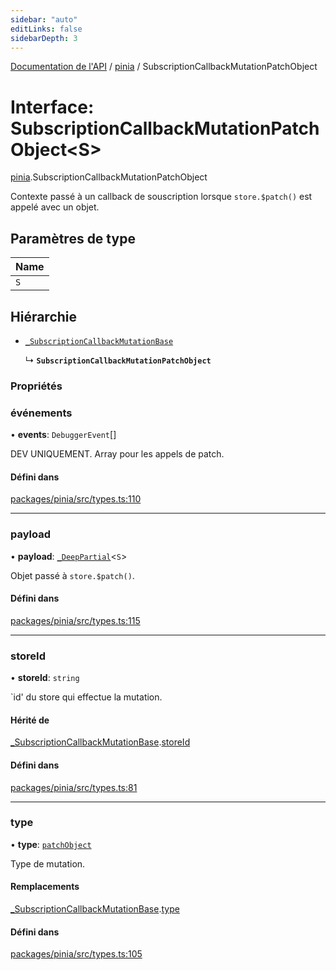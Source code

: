 ```yaml
---
sidebar: "auto"
editLinks: false
sidebarDepth: 3
---
```


[Documentation de l'API](../index.md) / [pinia](../modules/pinia.md) / SubscriptionCallbackMutationPatchObject

# Interface: SubscriptionCallbackMutationPatchObject<S\>

[pinia](../modules/pinia.md).SubscriptionCallbackMutationPatchObject

Contexte passé à un callback de souscription lorsque `store.$patch()` est appelé
avec un objet.

## Paramètres de type

| Name |
| :------ |
| `S` |

## Hiérarchie

- [`_SubscriptionCallbackMutationBase`](pinia._SubscriptionCallbackMutationBase.md)

  ↳ **`SubscriptionCallbackMutationPatchObject`**

### Propriétés

### événements

• **events**: `DebuggerEvent`[]

DEV UNIQUEMENT. Array pour les appels de patch.

#### Défini dans

[packages/pinia/src/types.ts:110](https://github.com/vuejs/pinia/blob/2b998ee/packages/pinia/src/types.ts#L110)

___

### payload

• **payload**: [`_DeepPartial`](../modules/pinia.md#_deeppartial)<`S`\>

Objet passé à `store.$patch()`.

#### Défini dans

[packages/pinia/src/types.ts:115](https://github.com/vuejs/pinia/blob/2b998ee/packages/pinia/src/types.ts#L115)

___

### storeId

• **storeId**: `string`

`id' du store qui effectue la mutation.

#### Hérité de

[_SubscriptionCallbackMutationBase](pinia._SubscriptionCallbackMutationBase.md).[storeId](pinia._SubscriptionCallbackMutationBase.md#storeid)

#### Défini dans

[packages/pinia/src/types.ts:81](https://github.com/vuejs/pinia/blob/2b998ee/packages/pinia/src/types.ts#L81)

___

### type

• **type**: [`patchObject`](../enums/pinia.MutationType.md#patchobject)

Type de mutation.

#### Remplacements

[_SubscriptionCallbackMutationBase](pinia._SubscriptionCallbackMutationBase.md).[type](pinia._SubscriptionCallbackMutationBase.md#type)

#### Défini dans

[packages/pinia/src/types.ts:105](https://github.com/vuejs/pinia/blob/2b998ee/packages/pinia/src/types.ts#L105)
